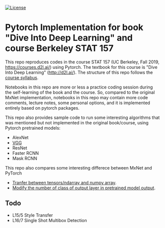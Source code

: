 [![License](https://img.shields.io/badge/License-Apache%202.0-blue.svg)](https://opensource.org/licenses/Apache-2.0)

# Pytorch Implementation for book "Dive Into Deep Learning" and course Berkeley STAT 157
This repo reproduces codes in the course STAT 157 (UC Berkeley, Fall 2019, https://courses.d2l.ai/) using Pytorch. The textbook for this course is "Dive Into Deep Learning" (http://d2l.ai/). The structure of this repo follows the [course syllabus](https://courses.d2l.ai/berkeley-stat-157/syllabus.html).

Notebooks in this repo are more or less a practice coding session during the self-learning of the book and the course. So, compared to the original MxNet implementation, notebooks in this repo may contain more code comments, lecture notes, some personal options, and it is implemented entirely based on pytorch packages. 

This repo also provides sample code to run some interesting algorithms that was mentioned but not implemented in the original book/course, using Pytorch pretrained models:
* AlexNet
* [VGG](https://github.com/JiahongChen/d2l-pytorch-implementation/blob/master/L12%20Basic%20Convolutional%20Networks/L12_6_VGG.ipynb)
* ResNet
* Faster RCNN
* Mask RCNN

This repo also compares some interesting differece between MxNet and PyTorch
* [Tranfer between tensors/ndarray and numpy array](https://github.com/JiahongChen/d2l-pytorch-implementation/blob/master/L01%20Introduction%20to%20Deep%20Learning/L2_1_torch_tensors_tutorial.ipynb).
* [Modify the number of class of output layer in pretrained model output](https://github.com/JiahongChen/d2l-pytorch-implementation/blob/master/L15%20Image%20Augmentation%2C%20Fine%20Turning%2C%20Neural%20Style/L15_3_Fine_Tuning.ipynb).


## Todo
* L15/5 Style Transfer
* L16/7 Single Shot Multibox Detection
